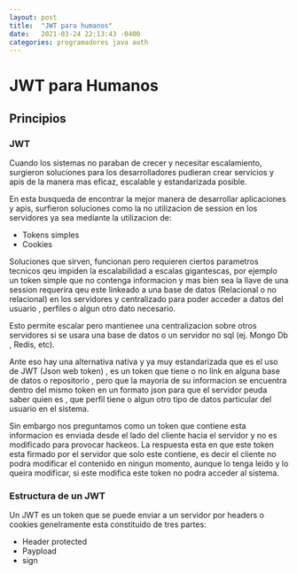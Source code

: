 ```yaml
---
layout: post
title:  "JWT para humanos"
date:   2021-03-24 22:13:43 -0400
categories: programadores java auth
---
```

# JWT para Humanos
## Principios
### JWT
Cuando los sistemas no paraban de crecer y necesitar escalamiento, surgieron soluciones para los desarrolladores pudieran crear servicios y apis de la manera mas eficaz, escalable y estandarizada posible.

En esta busqueda de encontrar la mejor manera de desarrollar aplicaciones y apis, surfieron soluciones como la no utilizacion de session en los servidores ya sea mediante la utilizacion de:

* Tokens simples
* Cookies

Soluciones que sirven, funcionan pero requieren ciertos parametros tecnicos qeu impiden la escalabilidad a escalas gigantescas, por ejemplo un token simple que no contenga informacion y mas bien sea la llave de una session requerira qeu este linkeado a una base de datos (Relacional o no relacional) en los servidores y centralizado para poder acceder a datos del usuario , perfiles o algun otro dato necesario.

Esto permite escalar pero mantienee una centralizacion sobre otros servidores si se usara una base de datos o un servidor no sql (ej. Mongo Db , Redis, etc).

Ante eso hay una alternativa nativa y ya muy estandarizada que es el uso de JWT (Json web token) , es un token que tiene o no link en alguna base de datos o repositorio , pero que la mayoria de su informacion se encuentra dentro del mismo token en un formato json para que el servidor peuda saber quien es , que perfil tiene o algun otro tipo de datos particular del usuario en el sistema.

Sin embargo nos preguntamos como un token que contiene esta informacion es enviada desde el lado del cliente hacia el servidor y no es modificado para provocar hackeos. La respuesta esta en que este token esta firmado por el servidor que solo este contiene, es decir el cliente no podra modificar el contenido en ningun momento, aunque lo tenga leido y lo queira modificar, si este modifica este token no podra acceder al sistema.

### Estructura de un JWT

Un JWT es un token que se puede enviar a un servidor por headers o cookies genelramente esta constituido de tres partes:

* Header protected
* Paypload 
* sign